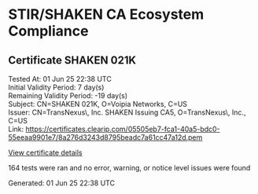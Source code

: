 # STIR/SHAKEN CA Ecosystem Compliance

## Certificate SHAKEN 021K

Tested At: 01 Jun 25 22:38 UTC\
Initial Validity Period: 7 day(s)\
Remaining Validity Period: -19 day(s)\
Subject: CN=SHAKEN 021K, O=Voipia Networks, C=US\
Issuer: CN=TransNexus\\, Inc. SHAKEN Issuing CA5, O=TransNexus\\, Inc., C=US\
Link: https://certificates.clearip.com/05505eb7-fca1-40a5-bdc0-55eeaa9901e7/8a276d3243d8795beadc7a61cc47a12d.pem

[View certificate details](https://x509.io/?cert=MIIC0DCCAnWgAwIBAgIQfy5I8HEiqPXjnO%2FBzj%2FXczAKBggqhkjOPQQDAjBWMQswCQYDVQQGEwJVUzEZMBcGA1UEChMQVHJhbnNOZXh1cywgSW5jLjEsMCoGA1UEAxMjVHJhbnNOZXh1cywgSW5jLiBTSEFLRU4gSXNzdWluZyBDQTUwHhcNMjUwNTA1MjI1NTE3WhcNMjUwNTEyMjI1NTE2WjA9MQswCQYDVQQGEwJVUzEYMBYGA1UEChMPVm9pcGlhIE5ldHdvcmtzMRQwEgYDVQQDEwtTSEFLRU4gMDIxSzBZMBMGByqGSM49AgEGCCqGSM49AwEHA0IABOBCWCxHEM0D%2BYIEMJUt%2F1Tq9r06CptSyaUX54%2FnkLejNX4iEbOTgFnoFXmuIBm3ck5nsAl98wKRwZ68ZqT%2F1uyjggE8MIIBODAMBgNVHRMBAf8EAjAAMA4GA1UdDwEB%2FwQEAwIHgDAdBgNVHQ4EFgQUHIM%2BajZ8oil8GEMZ0aynmABJ4qkwHwYDVR0jBBgwFoAU2gCzh%2FiCP7%2B6IqJkY7X2L8yOdcowFwYDVR0gBBAwDjAMBgpghkgBhv8JAQEEMIGmBgNVHR8EgZ4wgZswgZigOqA4hjZodHRwczovL2F1dGhlbnRpY2F0ZS1hcGkuaWNvbmVjdGl2LmNvbS9kb3dubG9hZC92MS9jcmyiWqRYMFYxFDASBgNVBAcMC0JyaWRnZXdhdGVyMQswCQYDVQQIDAJOSjETMBEGA1UEAwwKU1RJLVBBIENSTDELMAkGA1UEBhMCVVMxDzANBgNVBAoMBlNUSS1QQTAWBggrBgEFBQcBGgQKMAigBhYEMDIxSzAKBggqhkjOPQQDAgNJADBGAiEA8kWRc3m%2BT57ftXFLMq4SE7gGhfJY0eSsHF0BW2HfeMsCIQCHW5q5QOQOCrq43BUtd6pVUi%2FsCOCmCMeNj%2FWFAkLAWw%3D%3D)

164 tests were ran and no error, warning, or notice level issues were found


Generated: 01 Jun 25 22:38 UTC